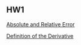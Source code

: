 ## HW1

[Absolute and Relative Error](https://ammonhepworth.github.io/MATH4610/hw2/error/manError)

[Definition of the Derivative](https://github.com/ammonhepworth/MATH4610/hw2/derivativeDefinition/manDerivativeDefinition)

[](https://github.com/AmmonHepworth/MATH4610/tree/master/hw2/)

[](https://ammonhepworth.github.io/MATH4610/hw2)

[](https://ammonhepworth.github.io/MATH4610/hw2/)

[](https://ammonhepworth.github.io/MATH4610/hw2/)

[](https://ammonhepworth.github.io/MATH4610/hw2/)

[](https://ammonhepworth.github.io/MATH4610/hw2/)

[](https://ammonhepworth.github.io/MATH4610/hw2/)

[](https://ammonhepworth.github.io/MATH4610/hw2/)
